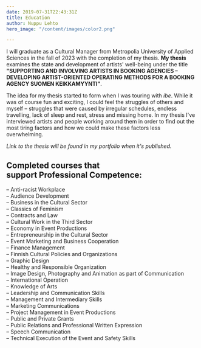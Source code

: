 ```yaml
---
date: 2019-07-31T22:43:31Z
title: Education
author: Nuppu Lehto
hero_image: "/content/images/color2.png"

---
```

I will graduate as a Cultural Manager from Metropolia University of Applied Sciences in the fall of 2023 with the completion of my thesis. **My thesis** examines the state and development of artists' well-being under the title **"SUPPORTING AND INVOLVING ARTISTS IN BOOKING AGENCIES – DEVELOPING ARTIST-ORIENTED OPERATING METHODS FOR A BOOKING AGENCY SUOMEN KEIKKAMYYNTI"**. 

The idea for my thesis started to form when I was touring with *ibe*. While it was of course fun and exciting, I could feel the struggles of others and myself – struggles that were caused by irregular schedules, endless travelling, lack of sleep and rest, stress and missing home. In my thesis I've interviewed artists and people working around them in order to find out the most tiring factors and how we could make these factors less overwhelming.

*Link to the thesis will be found in my portfolio when it's published.*

## **Completed courses that <br> support Professional Competence:**  
– Anti-racist Workplace  
– Audience Development  
– Business in the Cultural Sector  
– Classics of Feminism  
– Contracts and Law  
– Cultural Work in the Third Sector  
– Economy in Event Productions  
– Entrepreneurship in the Cultural Sector  
– Event Marketing and Business Cooperation  
– Finance Management  
– Finnish Cultural Policies and Organizations  
– Graphic Design  
– Healthy and Responsible Organization  
– Image Design, Photography and Animation as part of Communication  
– International Operation  
– Knowledge of Arts  
– Leadership and Communication Skills  
– Management and Intermediary Skills  
– Marketing Communications  
– Project Management in Event Productions  
– Public and Private Grants  
– Public Relations and Professional Written Expression  
– Speech Communication  
– Technical Execution of the Event and Safety Skills  
